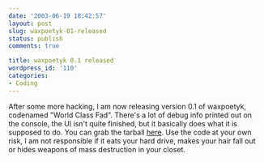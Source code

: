 ```yaml
---
date: '2003-06-19 18:42:57'
layout: post
slug: waxpoetyk-01-released
status: publish
comments: true

title: waxpoetyk 0.1 released
wordpress_id: '110'
categories:
- Coding
---
```


After some more hacking, I am now releasing version 0.1 of waxpoetyk, codenamed "World Class Fad".
There's a lot of debug info printed out on the console, the UI isn't quite finished, but it basically does what it is supposed to do.
You can grab the tarball [here](/archives/waxpoetyk-0.1.tar.gz).
Use the code at your own risk, I am not responsible if it eats your hard drive, makes your hair fall out or hides weapons of mass destruction in your closet.
